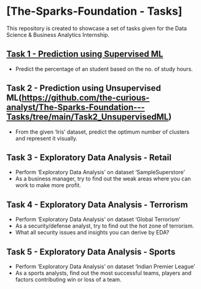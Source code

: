# [The-Sparks-Foundation - Tasks]
This repository is created to showcase a set of tasks given for the Data Science &amp; Business Analytics Internship.

## [Task 1 - Prediction using Supervised ML](https://github.com/the-curious-analyst/The-Sparks-Foundation---Tasks/tree/main/Task1_LinearRegression)
- Predict the percentage of an student based on the no. of study hours.
## Task 2 - Prediction using Unsupervised ML(https://github.com/the-curious-analyst/The-Sparks-Foundation---Tasks/tree/main/Task2_UnsupervisedML)
- From the given ‘Iris’ dataset, predict the optimum number of clusters and represent it visually.
## Task 3 - Exploratory Data Analysis - Retail
- Perform ‘Exploratory Data Analysis’ on dataset ‘SampleSuperstore’
- As a business manager, try to find out the weak areas where you can work to make more profit.
## Task 4 - Exploratory Data Analysis - Terrorism
- Perform ‘Exploratory Data Analysis’ on dataset ‘Global Terrorism’
- As a security/defense analyst, try to find out the hot zone of terrorism.
- What all security issues and insights you can derive by EDA?
## Task 5 - Exploratory Data Analysis - Sports
- Perform ‘Exploratory Data Analysis’ on dataset ‘Indian Premier League’
- As a sports analysts, find out the most successful teams, players and factors contributing win or loss of a team.
